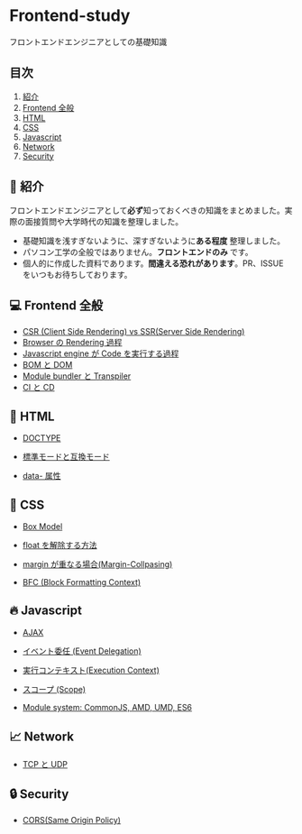 # Frontend-study

フロントエンドエンジニアとしての基礎知識

## 目次

1.  [紹介](#tada-紹介)
2.  [Frontend 全般](#computer-Frontend-全般)
3.  [HTML](#page_with_curl-html)
4.  [CSS](#lipstick-css)
5.  [Javascript](#fire-javascript)
6.  [Network](#chart_with_upwards_trend-Network)
7.  [Security](#lock-Security)

## :tada: 紹介

フロントエンドエンジニアとして**必ず**知っておくべきの知識をまとめました。実際の面接質問や大学時代の知識を整理しました。

-   基礎知識を浅すぎないように、深すぎないように**ある程度** 整理しました。
-   パソコン工学の全般ではありません。**フロントエンドのみ** です。
-   個人的に作成した資料であります。**間違える恐れがあります**。PR、ISSUE をいつもお待ちしております。

## :computer: Frontend 全般

-   [CSR (Client Side Rendering) vs SSR(Server Side Rendering)](https://github.com/TERADA-DANTE/Frontend-study/blob/master/Notes/frontend/csr-ssr.md)
-   [Browser の Rendering 過程](https://github.com/TERADA-DANTE/Frontend-study/blob/master/Notes/frontend/browser-rendering.md)
-   [Javascript engine が Code を実行する過程](https://github.com/TERADA-DANTE/Frontend-study/blob/master/Notes/frontend/engine.md)
-   [BOM と DOM](https://github.com/TERADA-DANTE/Frontend-study/blob/master/Notes/frontend/bom-dom.md)
-   [Module bundler と Transpiler](https://github.com/TERADA-DANTE/Frontend-study/blob/master/Notes/frontend/bundler-transpiler.md)
-   [CI と CD](https://github.com/TERADA-DANTE/Frontend-study/blob/master/Notes/frontend/ci-cd.md)

## :page_with_curl: HTML

-   [DOCTYPE](https://github.com/TERADA-DANTE/Frontend-study/blob/master/Notes/html/doctype.md)

-   [標準モードと互換モード](https://github.com/TERADA-DANTE/Frontend-study/blob/master/Notes/html/standard-quirks.md)

-   [data- 属性](https://github.com/TERADA-DANTE/Frontend-study/blob/master/Notes/html/data.md)
<!--
-   [local storage vs session storage vs cookie](https://github.com/TERADA-DANTE/Frontend-study/blob/master/Notes/html/web-storage-api.md)
-   [script vs script async vs script defer](https://github.com/TERADA-DANTE/Frontend-study/blob/master/Notes/html/script-tag-type.md)
-   [시맨틱 마크업](https://github.com/TERADA-DANTE/Frontend-study/blob/master/Notes/html/semantic.md) -->

## :lipstick: CSS

-   [Box Model](https://github.com/TERADA-DANTE/Frontend-study/blob/master/Notes/css/box-model.md)

-   [float を解除する方法](https://github.com/TERADA-DANTE/Frontend-study/blob/master/Notes/css/float-clear.md)

-   [margin が重なる場合(Margin-Collpasing)](https://github.com/TERADA-DANTE/Frontend-study/blob/master/Notes/css/margin-collapsing.md)

-   [BFC (Block Formatting Context)](https://github.com/TERADA-DANTE/Frontend-study/blob/master/Notes/css/bfc.md)
<!--
-   [z-index의 동작방식](https://github.com/TERADA-DANTE/Frontend-study/blob/master/Notes/css/z-index.md)
-   [block vs inline vs inline-block](https://github.com/TERADA-DANTE/Frontend-study/blob/master/Notes/css/block-inline-inline-block.md)
-   [가로/세로 가운데 정렬하기](https://github.com/TERADA-DANTE/Frontend-study/blob/master/Notes/css/center.md)
-   [Reset.css vs Normalize.css](https://github.com/TERADA-DANTE/Frontend-study/blob/master/Notes/css/reset-normalize.md)
-   [그리드 시스템](https://github.com/TERADA-DANTE/Frontend-study/blob/master/Notes/css/grid.md)
-   [img 아래쪽 공백 제거](https://github.com/TERADA-DANTE/Frontend-study/blob/master/Notes/css/img-space.md) -->

## :fire: Javascript

-   [AJAX](https://github.com/TERADA-DANTE/Frontend-study/blob/master/Notes/javascript/ajax.md)

-   [イベント委任 (Event Delegation)](https://github.com/TERADA-DANTE/Frontend-study/blob/master/Notes/javascript/event-delegation.md)

-   [実行コンテキスト(Execution Context)](https://github.com/TERADA-DANTE/Frontend-study/blob/master/Notes/javascript/execution-context.md)

-   [スコープ (Scope)](https://github.com/TERADA-DANTE/Frontend-study/blob/master/Notes/javascript/scope.md)
<!--
-   [호이스팅 (Hoisting)](https://github.com/TERADA-DANTE/Frontend-study/blob/master/Notes/javascript/hoisting.md)
-   [클로저 (Closure)](https://github.com/TERADA-DANTE/Frontend-study/blob/master/Notes/javascript/closure.md)
-   [네이티브 객체 vs 호스트 객체](https://github.com/TERADA-DANTE/Frontend-study/blob/master/Notes/javascript/native-host.md)
-   [this의 바인딩](https://github.com/TERADA-DANTE/Frontend-study/blob/master/Notes/javascript/this.md)
-   [var vs let vs const](https://github.com/TERADA-DANTE/Frontend-study/blob/master/Notes/javascript/var-let-const.md)
-   [IIFE (Immediately-Invoked Function Expression)](https://github.com/TERADA-DANTE/Frontend-study/blob/master/Notes/javascript/iife.md) -->

-   [Module system: CommonJS, AMD, UMD, ES6](https://github.com/TERADA-DANTE/Frontend-study/blob/master/Notes/javascript/module.md)
<!-- -   [콜 스택(Call stack)과 힙(Heap)](https://github.com/TERADA-DANTE/Frontend-study/blob/master/Notes/javascript/stack-heap.md)
-   [이벤트 루프 (Event loop)](https://github.com/TERADA-DANTE/Frontend-study/blob/master/Notes/javascript/event-loop.md)
-   [프로토타입 (Prototype)](https://github.com/TERADA-DANTE/Frontend-study/blob/master/Notes/javascript/prototype.md)
-   [== vs ===](https://github.com/TERADA-DANTE/Frontend-study/blob/master/Notes/javascript/identity-equal.md)
-   [엄격 모드 (Strict mode)](https://github.com/TERADA-DANTE/Frontend-study/blob/master/Notes/javascript/strict-mode.md)
-   [new의 동작방식](https://github.com/TERADA-DANTE/Frontend-study/blob/master/Notes/javascript/new.md)
-   [ES6 (2015) 의 특징들](https://github.com/TERADA-DANTE/Frontend-study/blob/master/Notes/javascript/es6.md)
-   [ES7 (ES2016) ~ ES8 (ES2017) 의 특징들](https://github.com/TERADA-DANTE/Frontend-study/blob/master/Notes/javascript/es7-es8.md)
-   [ES9 (ES2018) ~ ES10 (ES2019) 의 특징들](https://github.com/TERADA-DANTE/Frontend-study/blob/master/Notes/javascript/es9-es10.md)
-   [ES11 (ES2020) 의 특징들](https://github.com/TERADA-DANTE/Frontend-study/blob/master/Notes/javascript/es11.md) -->

## :chart_with_upwards_trend: Network

-   [TCP と UDP](https://github.com/TERADA-DANTE/Frontend-study/blob/master/Notes/network/tcp-udp.md)
<!--
-   [HTTP](https://github.com/TERADA-DANTE/Frontend-study/blob/master/Notes/network/http.md)
-   [HTTPS](https://github.com/TERADA-DANTE/Frontend-study/blob/master/Notes/network/https.md)
-   [URL과 URN을 포함하는 URI](https://github.com/TERADA-DANTE/Frontend-study/blob/master/Notes/network/uri.md)
-   [REST API](https://github.com/TERADA-DANTE/Frontend-study/blob/master/Notes/network/rest-api.md)
-   [Cookie vs Session](https://github.com/TERADA-DANTE/Frontend-study/blob/master/Notes/network/cookie-session.md)
-   [URL을 입력하고 벌어지는 일](https://github.com/TERADA-DANTE/Frontend-study/blob/master/Notes/network/type-url-process.md) -->

## :lock: Security

-   [CORS(Same Origin Policy)](https://github.com/TERADA-DANTE/Frontend-study/blob/master/Notes/security/sop.md)
<!-- * [XSS와 CSRF](https://github.com/TERADA-DANTE/Frontend-study/blob/master/Notes/security/xss-csrf.md) -->
